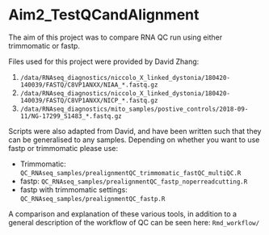 # Aim2_TestQCandAlignment
The aim of this project was to compare RNA QC run using either trimmomatic or fastp. 

Files used for this project were provided by David Zhang:
1. ```/data/RNAseq_diagnostics/niccolo_X_linked_dystonia/180420-140039/FASTQ/C8VP1ANXX/NIAA_*.fastq.gz```
2. ```/data/RNAseq_diagnostics/niccolo_X_linked_dystonia/180420-140039/FASTQ/C8VP1ANXX/NICP_*.fastq.gz```
3. ```/data/RNAseq_diagnostics/mito_samples/postive_controls/2018-09-11/NG-17299_S1483_*.fastq.gz```

Scripts were also adapted from David, and have been written such that they can be generalised to any samples. Depending on whether you want to use fastp or trimmomatic please use:
- Trimmomatic: ```QC_RNAseq_samples/prealignmentQC_trimmomatic_fastQC_multiQC.R```
- fastp: ```QC_RNAseq_samples/prealignmentQC_fastp_noperreadcutting.R```
- fastp with trimmomatic settings: ```QC_RNAseq_samples/prealignmentQC_fastp.R```

A comparison and explanation of these various tools, in addition to a general description of the workflow of QC can be seen here: ```Rmd_workflow/```




